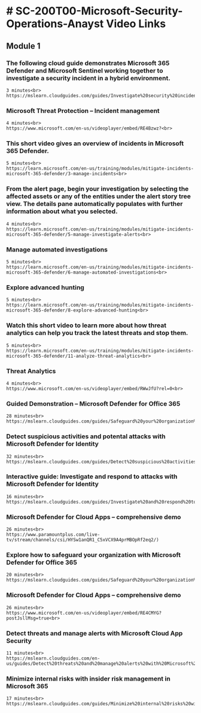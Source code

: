 
# # SC-200T00-Microsoft-Security-Operations-Anayst Video Links

## Module 1

### The following cloud guide demonstrates Microsoft 365 Defender and Microsoft Sentinel working together to investigate a security incident in a hybrid environment.<br>
    3 minutes<br>
    https://mslearn.cloudguides.com/guides/Investigate%20security%20incidents%20in%20a%20hybrid%20environment%20with%20Azure%20Sentinel<br>

### Microsoft Threat Protection – Incident management<br>
    4 minutes<br>
    https://www.microsoft.com/en-us/videoplayer/embed/RE4Bzwz?<br>

### This short video gives an overview of incidents in Microsoft 365 Defender.<br>
    5 minutes<br>
    https://learn.microsoft.com/en-us/training/modules/mitigate-incidents-microsoft-365-defender/3-manage-incidents<br>

### From the alert page, begin your investigation by selecting the affected assets or any of the entities under the alert story tree view. The details pane automatically populates with further information about what you selected.<br>
    4 minutes<br>
    https://learn.microsoft.com/en-us/training/modules/mitigate-incidents-microsoft-365-defender/5-manage-investigate-alerts<br>

### Manage automated investigations<br>
    5 minutes<br>
    https://learn.microsoft.com/en-us/training/modules/mitigate-incidents-microsoft-365-defender/6-manage-automated-investigations<br>

### Explore advanced hunting<br>
    5 minutes<br>
    https://learn.microsoft.com/en-us/training/modules/mitigate-incidents-microsoft-365-defender/8-explore-advanced-hunting<br>

### Watch this short video to learn more about how threat analytics can help you track the latest threats and stop them.<br>
    5 minutes<br>
    https://learn.microsoft.com/en-us/training/modules/mitigate-incidents-microsoft-365-defender/11-analyze-threat-analytics<br>

### Threat Analytics<br>
    4 minutes<br>
    https://www.microsoft.com/en-us/videoplayer/embed/RWwJfU?rel=0<br>

### Guided Demonstration – Microsoft Defender for Office 365<br>
    28 minutes<br>
    https://mslearn.cloudguides.com/guides/Safeguard%20your%20organization%20with%20Microsoft%20Defender%20for%20Office%20365<br>

### Detect suspicious activities and potental attacks with Microsoft Defender for Identity<br>
    32 minutes<br>
    https://mslearn.cloudguides.com/guides/Detect%20suspicious%20activities%20and%20potential%20attacks%20with%20Microsoft%20Defender%20for%20Identity<br>

### Interactive guide: Investigate and respond to attacks with Microsoft Defender for Identity<br>
    16 minutes<br>
    https://mslearn.cloudguides.com/guides/Investigate%20and%20respond%20to%20attacks%20with%20Microsoft%20Defender%20for%20Identity<br>

### Microsoft Defender for Cloud Apps – comprehensive demo<br>
    26 minutes<br>
    https://www.paramountplus.com/live-tv/stream/channels/csi/HYSw1anQR1_C5xVCX9A4prMBOpRf2eq2/)

### Explore how to safeguard your organization with Microsoft Defender for Office 365<br>
    20 minutes<br>
    https://mslearn.cloudguides.com/guides/Safeguard%20your%20organization%20with%20Microsoft%20Defender%20for%20Office%20365<br>

### Microsoft Defender for Cloud Apps – comprehensive demo<br>
    26 minutes<br>
    https://www.microsoft.com/en-us/videoplayer/embed/RE4CMYG?postJsllMsg=true<br>

### Detect threats and manage alerts with Microsoft Cloud App Security<br>
    11 minutes<br>
    https://mslearn.cloudguides.com/en-us/guides/Detect%20threats%20and%20manage%20alerts%20with%20Microsoft%20Cloud%20App%20Security<br>

### Minimize internal risks with insider risk management in Microsoft 365<br>
    17 minutes<br>
    https://mslearn.cloudguides.com/guides/Minimize%20internal%20risks%20with%20insider%20risk%20management%20in%20Microsoft%20365<br>



